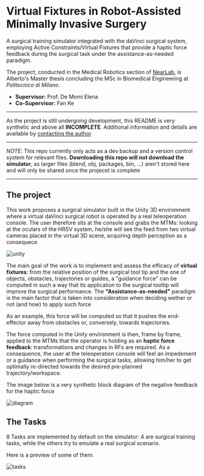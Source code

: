 # Virtual Fixtures in Robot-Assisted Minimally Invasive Surgery
A surgical training simulator integrated with the daVinci surgical system, employing Active Constraints/Virtual Fixtures that provide a haptic force feedback during the surgical task under the assistance-as-needed paradigm.

The project, conducted in the Medical Robotics section of [NearLab](https://nearlab.polimi.it/), is Alberto's Master thesis concluding the MSc in Biomedical Engineering at _Politecnico di Milano_.

* **Supervisor:** Prof. De Momi Elena
* **Co-Supervisor:** Fan Ke
***
As the project is still undergoing development, this README is very synthetic and above all **INCOMPLETE**. Additional information and details are available by [contacting the author](mailto:alberto2.rota@mail.polimi.it)
***
_NOTE_: This repo currently only acts as a dev backup and a version control system for relevant files. **Downloading this repo will not download the simulator**, as larger files (blend, obj, packages, bin, ...) aren't stored here and will only be shared once the projecet is complete
***

## The project 
This work proposes a surgical simulator built in the Unity 3D environment where a virtual daVinci surgical robot is operated by a real teleoperation console. The user therefore sits at the console and grabs the MTMs: looking at the oculars of the HRSV system, he/she will see the feed from two virtual cameras placed in the virtual 3D scene, acquiring depth perception as a consequece

![unity](https://github.com/alberto-rota/Virtual-Fixtures-in-Robotic-Assisted-Surgery/blob/main/readme/unity.png)

The main goal of the work is to implement and assess the efficacy of **virtual fixtures**: from the relative position of the surgical tool tip and the one of objects, obstacles, trajectories or guides, a "guidance force" can be computed in such a way that its application to the surgical tooltip will improve the surgical performance. The **"Assistance-as-needed"** paradigm is the main factor that is taken into consideration when deciding wether or not (and how) to apply such force 

As an example, this force will be computed so that it pushes the end-effector away from obstacles or, conversely, towards trajectories.

The force computed in the Unity environment is then, frame by frame, applied to the MTMs that the operator is holding as an **haptic force feedback**: transformations and changes in RFs are required. As a consequence, the user at the teleoperation console will feel an impedement or a guidance when performing the surgical tasks, allowing him/her to get optimally re-directed towards the desired pre-planned trajectory/workspace.


The image below is a very synthetic block diagram of the negative feedback for the haptic force

![diagram](https://github.com/alberto-rota/Virtual-Fixtures-in-Robotic-Assisted-Surgery/blob/main/readme/diagram.png)

## The Tasks
8 Tasks are implemented by default on the simulator: 4 are surgical training tasks, while the others try to emulate a real surgical scenario.

Here is a preview of some of them.

![tasks](https://github.com/alberto-rota/Virtual-Fixtures-in-Robotic-Assisted-Surgery/blob/main/Notes/wikifiles/taskscollage.gif)
